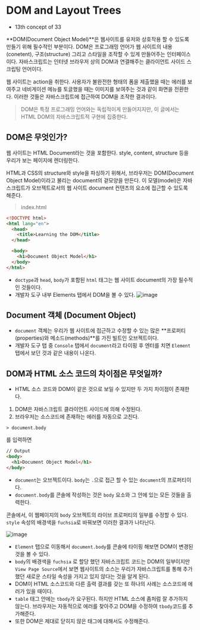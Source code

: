 # DOM and Layout Trees

- 13th concept of 33

**DOM(Document Object Model)**은 웹사이트를 유저와 상호작용 할 수 있도록 만들기 위해 필수적인 부분이다. DOM은 프로그래밍 언어가 웹 사이트의 내용(conetent), 구조(structure) 그리고 스타일을 조작할 수 있게 만들어주는 인터페이스 이다. 자바스크립트는 인터넷 브라우저 상의 DOM과 연결해주는 클라이언트 사이드 스크립팅 언어이다.

웹 사이트는 action을 취한다. 사용자가 불완전한 형태의 폼을 제출했을 때는 에러를 보여주고 네비게이션 메뉴를 토글했을 때는 이미지를 보여주는 것과 같이 화면을 전환한다. 이러한 것들은 자바스크립트에 접근하여 DOM을 조작한 결과이다.

> DOM은 특정 프로그래밍 언어와는 독립적이게 만들어지지만, 이 글에서는 HTML DOM의 자바스크립트적 구현에 집중한다.

## DOM은 무엇인가?

웹 사이트는 HTML Document라는 것을 포함한다. style, content, structure 등을 우리가 보는 페이지에 렌더링한다.

HTML과 CSS의 structure와 style을 파싱하기 위해서, 브라우저는 DOM(Document Object Model)이라고 불리는 document의 겉모양을 만든다. 이 모델(model)은 자바스크립트가 오브젝트로서의 웹 사이트 document 컨텐츠의 요소에 접근할 수 있도록 해준다.

> index.html

```html
<!DOCTYPE html>
<html lang="en">
  <head>
    <title>Learning the DOM</title>
  </head>

  <body>
    <h1>Document Object Model</h1>
  </body>
</html>
```

- `doctype`과 `head`, `body`가 포함된 `html` 태그는 웹 사이트 document의 가장 필수적인 것들이다.
- 개발자 도구 내부 Elements 탭에서 DOM을 볼 수 있다.
  ![image](https://user-images.githubusercontent.com/52696993/72505840-10fbd700-3884-11ea-99f7-ef7aa4b4db8f.png)

## Document 객체 (Document Object)

- `document` 객체는 우리가 웹 사이트에 접근하고 수정할 수 있는 많은 **프로퍼티(properties)와 메소드(methods)**를 가진 빌트인 오브젝트이다.
- 개발자 도구 탭 중 `Console` 탭에서 `document`라고 타이핑 후 엔터를 치면 `Element`탭에서 보던 것과 같은 내용이 나온다.

## DOM과 HTML 소스 코드의 차이점은 무엇일까?

- HTML 소스 코드와 DOM이 같은 것으로 보일 수 있지만 두 가지 차이점이 존재한다.

1. DOM은 자바스크립트 클라이언트 사이드에 의해 수정된다.
2. 브라우저는 소스코드에 존재하는 에러를 자동으로 고친다.

```
> document.body
```

를 입력하면

```html
// Output
<body>
  <h1>Document Object Model</h1>
</body>
```

- `document`는 오브젝트이다. `body`는 `.`으로 접근 할 수 있는 `document`의 프로퍼티이다.
- `document.body`를 콘솔에 작성하는 것은 `body` 요소와 그 안에 있는 모든 것들을 출력한다.

콘솔에서, 이 웹페이지의 `body` 오브젝트의 라이브 프로퍼티의 일부를 수정할 수 있다. `style` 속성의 배경색을 `fuchsia`로 바꿔보면 이러한 결과가 나타난다.

![image](https://user-images.githubusercontent.com/52696993/72509836-b8303c80-388b-11ea-9e26-791b37f4ffdc.png)

- `Element` 탭으로 이동해서 `document.body`를 콘솔에 타이핑 해보면 DOM이 변경된 것을 볼 수 있다.
- `body`의 배경색을 `fuchsia` 로 할당 했던 자바스크립트 코드는 DOM의 일부이지만 `View Page Source`에서 보면 웹사이트의 소스는 우리가 자바스크립트를 통해 추가했던 새로운 스타일 속성을 가지고 있지 않다는 것을 알게 된다.
- DOM이 HTML 소스코드와 다른 출력 결과를 갖는 또 하나의 사례는 소스코드에 에러가 있을 때이다.
- `table` 태그 안에는 `tbody`가 요구된다. 하지만 HTML 소스에 좀처럼 잘 추가하지 않는다. 브라우저는 자동적으로 에러를 찾아주고 DOM을 수정하여 `tbody`코드를 추가해준다.
- 또한 DOM은 제대로 닫히지 않은 태그에 대해서도 수정해준다.
